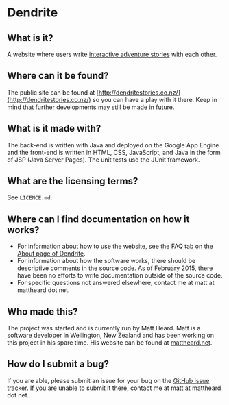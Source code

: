 Dendrite
========


What is it?
-----------

A website where users write [interactive adventure stories](https://en.wikipedia.org/wiki/Addventure) with each other.


Where can it be found?
----------------------

The public site can be found at [http://dendritestories.co.nz/](http://dendritestories.co.nz/) so you can have a play with it there. Keep in mind that further developments may still be made in future.


What is it made with?
---------------------

The back-end is written with Java and deployed on the Google App Engine and the
front-end is written in HTML, CSS, JavaScript, and Java in the form of JSP (Java
Server Pages). The unit tests use the JUnit framework.


What are the licensing terms?
-----------------------------

See `LICENCE.md`.


Where can I find documentation on how it works?
-----------------------------------------------

* For information about how to use the website, see [the FAQ tab on the 
  About page of Dendrite](http://dendritestories.co.nz/about).
* For information about how the software works, there should be descriptive
  comments in the source code. As of February 2015, there have been no efforts to
  write documentation outside of the source code.
* For specific questions not answered elsewhere, contact me at matt at mattheard
  dot net.


Who made this?
--------------

The project was started and is currently run by Matt Heard. Matt is a software
developer in Wellington, New Zealand and has been working on this project in his
spare time. His website can be found at [mattheard.net](http://mattheard.net).


How do I submit a bug?
----------------------

If you are able, please submit an issue for your bug on the [GitHub issue
tracker](https://github.com/MattHeard/Dendrite/issues). If you are unable to
submit it there, contact me at matt at mattheard dot net.
